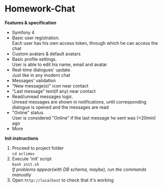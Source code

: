 # Homework-Chat
**Features & specification**
* Symfony 4
* Basic user registration. \
Each user has his own access token, through which he can access the chat
* Custom avatars & default avatars
* Basic profile settings.\
User is able to edit his name, email and avatar
* Real-time dialogues' update.\
Just like in any modern chat
* Messages' validation
* "New message(s)" icon near contact
* "Last message" text(if any) near contact
* Read/unread messages logic.\
Unread messages are shown in notifications, until corresponding dialogue is opened and the messages are read
* "Online" status.\
User is considered "Online" if the last message he sent was (<20min) ago
* More

**Init instructions**
1. Proceed to project folder  
`cd eclimov`
2. Execute 'init' script  
`bash init.sh`\
_If problems appear(with DB schema, maybe), run the commands manually_
3. Open `http://localhost` to check that it's working
